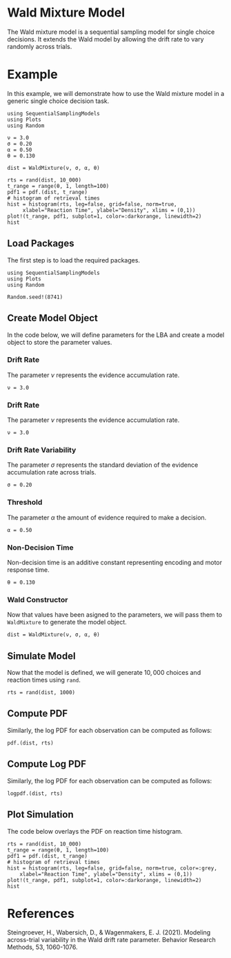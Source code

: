 # Wald Mixture Model

The Wald mixture model is a sequential sampling model for single choice decisions. It extends the Wald model by allowing the drift rate to vary randomly across trials. 

# Example
In this example, we will demonstrate how to use the Wald mixture model in a generic single choice decision task. 
```@setup wald_mixture
using SequentialSamplingModels
using Plots
using Random

ν = 3.0
σ = 0.20
α = 0.50
θ = 0.130

dist = WaldMixture(ν, σ, α, θ)

rts = rand(dist, 10_000)
t_range = range(θ, 1, length=100)
pdf1 = pdf.(dist, t_range)
# histogram of retrieval times
hist = histogram(rts, leg=false, grid=false, norm=true,
     xlabel="Reaction Time", ylabel="Density", xlims = (0,1))
plot!(t_range, pdf1, subplot=1, color=:darkorange, linewidth=2)
hist
```

## Load Packages
The first step is to load the required packages.

```@example wald_mixture_mixture
using SequentialSamplingModels
using Plots
using Random

Random.seed!(8741)
```
## Create Model Object
In the code below, we will define parameters for the LBA and create a model object to store the parameter values. 

### Drift Rate

The parameter $\nu$ represents the evidence accumulation rate.

```@example wald_mixture
ν = 3.0
```

### Drift Rate

The parameter $\nu$ represents the evidence accumulation rate.

```@example wald_mixture
ν = 3.0
```

### Drift Rate Variability

The parameter $\sigma$ represents the standard deviation of the evidence accumulation rate across trials.

```@example wald_mixture
σ = 0.20
```

### Threshold

The parameter $\alpha$ the amount of evidence required to make a decision.

```@example wald_mixture 
α = 0.50
```
### Non-Decision Time
Non-decision time is an additive constant representing encoding and motor response time. 
```@example wald_mixture 
θ = 0.130
```
### Wald Constructor 

Now that values have been asigned to the parameters, we will pass them to `WaldMixture` to generate the model object.

```@example wald_mixture 
dist = WaldMixture(ν, σ, α, θ)
```
## Simulate Model

Now that the model is defined, we will generate $10,000$ choices and reaction times using `rand`. 

 ```@example wald_mixture 
rts = rand(dist, 1000)
```

## Compute  PDF
Similarly, the log PDF for each observation can be computed as follows:

 ```@example wald_mixture 
pdf.(dist, rts)
```

## Compute Log PDF
Similarly, the log PDF for each observation can be computed as follows:

 ```@example wald_mixture 
logpdf.(dist, rts)
```

## Plot Simulation
The code below overlays the PDF on reaction time histogram.
 ```@example wald_mixture 
rts = rand(dist, 10_000)
t_range = range(θ, 1, length=100)
pdf1 = pdf.(dist, t_range)
# histogram of retrieval times
hist = histogram(rts, leg=false, grid=false, norm=true, color=:grey,
     xlabel="Reaction Time", ylabel="Density", xlims = (0,1))
plot!(t_range, pdf1, subplot=1, color=:darkorange, linewidth=2)
hist
```
# References

Steingroever, H., Wabersich, D., & Wagenmakers, E. J. (2021). Modeling across-trial variability in the Wald drift rate parameter. Behavior Research Methods, 53, 1060-1076.

